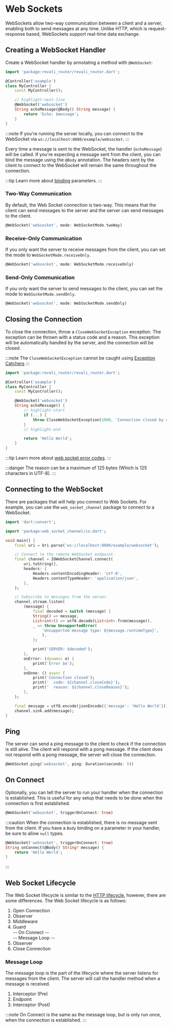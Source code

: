 # Web Sockets

WebSockets allow two-way communication between a client and a server, enabling both to send messages at any time. Unlike HTTP, which is request-response based, WebSockets support real-time data exchange.

## Creating a WebSocket Handler

Create a WebSocket handler by annotating a method with `@WebSocket`:

```dart
import 'package:revali_router/revali_router.dart';

@Controller('example')
class MyController {
    const MyController();

    // highlight-next-line
    @WebSocket('websocket')
    String echoMessage(@Body() String message) {
        return 'Echo: $message';
    }
}
```

:::note
If you're running the server locally, you can connect to the WebSocket via `ws://localhost:8080/example/websocket`.
:::

Every time a message is sent to the WebSocket, the handler (`echoMessage`) will be called. If you're expecting a message sent from the client, you can bind the message using the `@Body` annotation. The headers sent by the client to connect to the WebSocket will remain the same throughout the connection.

:::tip
Learn more about [binding] parameters.
:::

### Two-Way Communication

By default, the Web Socket connection is two-way. This means that the client can send messages to the server and the server can send messages to the client.

```dart
@WebSocket('websocket', mode: WebSocketMode.twoWay)
```

### Receive-Only Communication

If you only want the server to receive messages from the client, you can set the mode to `WebSocketMode.receiveOnly`.

```dart
@WebSocket('websocket', mode: WebSocketMode.receiveOnly)
```

### Send-Only Communication

If you only want the server to send messages to the client, you can set the mode to `WebSocketMode.sendOnly`.

```dart
@WebSocket('websocket', mode: WebSocketMode.sendOnly)
```

## Closing the Connection

To close the connection, throw a `CloseWebSocketException` exception. The exception can be thrown with a status code and a reason. This exception will be automatically handled by the server, and the connection will be closed.

:::note
The `CloseWebSocketException` cannot be caught using [Exception Catchers][exception-catchers]
:::

```dart
import 'package:revali_router/revali_router.dart';

@Controller('example')
class MyController {
    const MyController();

    @WebSocket('websocket')
    String echoMessage() {
        // highlight-start
        if (...) {
            throw CloseWebSocketException(1000, 'Connection closed by client');
        }
        // highlight-end

        return 'Hello World';
    }
}
```

:::tip
Learn more about [web socket error codes][web-socket-error-codes].
:::

:::danger
The reason can be a maximum of 125 bytes (Which is 125 characters in UTF-8).
:::

## Connecting to the WebSocket

There are packages that will help you connect to Web Sockets. For example, you can use the `web_socket_channel` package to connect to a WebSocket.

```dart
import 'dart:convert';

import 'package:web_socket_channel/io.dart';

void main() {
    final uri = Uri.parse('ws://localhost:8080/example/websocket');

    // Connect to the remote WebSocket endpoint.
    final channel = IOWebSocketChannel.connect(
        uri.toString(),
        headers: {
            Headers.contentEncodingHeader: 'utf-8',
            Headers.contentTypeHeader: 'application/json',
        },
    );

    // Subscribe to messages from the server.
    channel.stream.listen(
        (message) {
            final decoded = switch (message) {
            String() => message,
            List<int>() => utf8.decode(List<int>.from(message)),
            _ => throw UnsupportedError(
                'Unsupported message type: ${message.runtimeType}',
                ),
            };

            print('SERVER: $decoded');
        },
        onError: (dynamic e) {
            print('Error $e');
        },
        onDone: () async {
            print('Connection closed');
            print('  code: ${channel.closeCode}');
            print('  reason: ${channel.closeReason}');
        },
    );

    final message = utf8.encode(jsonEncode({'message': 'Hello World'}));
    channel.sink.add(message);
}
```

## Ping

The server can send a ping message to the client to check if the connection is still alive. The client will respond with a pong message. If the client does not respond with a pong message, the server will close the connection.

```dart
@WebSocket.ping('websocket', ping: Duration(seconds: 5))
```

## On Connect

Optionally, you can tell the server to run your handler when the connection is established. This is useful for any setup that needs to be done when the connection is first established.

```dart
@WebSocket('websocket', triggerOnConnect: true)
```

:::caution
When the connection is established, there is no message sent from the client. If you have a `Body` binding on a parameter in your handler, be sure to allow `null` types.

```dart
@WebSocket('websocket', triggerOnConnect: true)
String onConnect(@Body() String? message) {
    return 'Hello World';
}
```

:::

## Web Socket Lifecycle

The Web Socket lifecycle is similar to the [HTTP lifecycle][lifecycle-order], however, there are some differences. The Web Socket lifecycle is as follows:

1. Open Connection
1. Observer
1. Middleware
1. Guard\
-- On Connect --\
-- Message Loop --
1. Observer
1. Close Connection

### Message Loop

The message loop is the part of the lifecycle where the server listens for messages from the client. The server will call the handler method when a message is received.

1. Interceptor (Pre)
1. Endpoint
1. Interceptor (Post)

:::note
On Connect is the same as the message loop, but is only run once, when the connection is established.
:::

[binding]: ../core/binding.md
[exception-catchers]: ../lifecycle-components/exception-catchers.md
[web-socket-error-codes]: https://developer.mozilla.org/en-US/docs/Web/API/CloseEvent/code
[lifecycle-order]:../lifecycle-components/overview.md#lifecycle-order
